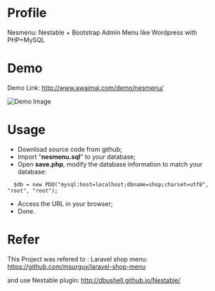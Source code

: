 # Profile
Nesmenu: Nestable + Bootstrap  Admin Menu like Wordpress with PHP+MySQL

# Demo
Demo Link: http://www.awaimai.com/demo/nesmenu/

![Demo Image](https://github.com/yeszao/nesmenu/raw/master/snapshot.png)


# Usage
- Download source code from github;
- Import "**nesmenu.sql**" to your database;
- Open **save.php**, modify the database information to match your database:
```
  $db = new PDO("mysql:host=localhost;dbname=shop;charset=utf8", "root", "root");
```
- Access the URL in your browser;
- Done.

# Refer
This Project was refered to : Laravel shop menu: https://github.com/msurguy/laravel-shop-menu

and use Nestable plugin: http://dbushell.github.io/Nestable/
